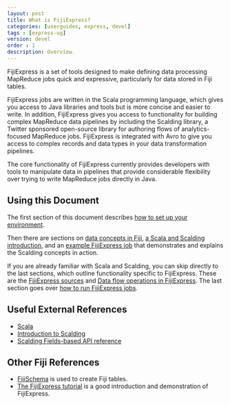 ```yaml
---
layout: post
title: What is FijiExpress?
categories: [userguides, express, devel]
tags : [express-ug]
version: devel
order : 1
description: Overview.
---
```


FijiExpress is a set of tools designed to make defining data processing MapReduce jobs quick and
expressive, particularly for data stored in Fiji tables.

FijiExpress jobs are written in the Scala programming language, which gives you access to
Java libraries and tools but is more concise and easier to write. In addition, FijiExpress
gives you access to functionality for building complex MapReduce data pipelines by
including the Scalding library, a Twitter sponsored open-source library for authoring
flows of analytics-focused MapReduce jobs. FijiExpress is integrated with Avro to give
you access to complex records and data types in your data transformation pipelines.

The core functionality of FijiExpress currently provides developers with tools
to manipulate data in pipelines that provide considerable flexibility over
trying to write MapReduce jobs directly in Java.

## Using this Document

The first section of this document describes [how to set up your
environment]({{site.userguide_express_devel}}/setup).

Then there are sections on [data concepts in
Fiji]({{site.userguide_express_devel}}/data-concepts), [a Scala and Scalding
introduction]({{site.userguide_express_devel}}/basic-scala-scalding), and an [example FijiExpress
job]({{site.userguide_express_devel}}/example-job) that demonstrates and explains the Scalding
concepts in action.

If you are already familiar with Scala and Scalding, you can skip directly to the last sections,
which outline functionality specific to FijiExpress.  These are the [FijiExpress
sources]({{site.userguide_express_devel}}/fiji-sources) and [Data flow operations in
FijiExpress]({{site.userguide_express_devel}}/data-flow-ops).  The last section goes over [how to
run FijiExpress jobs]({{site.userguide_express_devel}}/running-jobs).

## Useful External References

* [Scala](http://www.scala-lang.org/documentation/)
* [Introduction to
  Scalding](https://github.com/twitter/scalding/wiki/Getting-Started#wordcount-in-scalding)
* [Scalding Fields-based API
  reference](https://github.com/twitter/scalding/wiki/Fields-based-API-Reference)

## Other Fiji References

* [FijiSchema]({{site.userguide_schema_devel}}/fiji-schema-overview) is used to
  create Fiji tables.
* [The FijiExpress tutorial]({{site.tutorial_express_devel}}/express-overview) is a good
  introduction and demonstration of FijiExpress.
